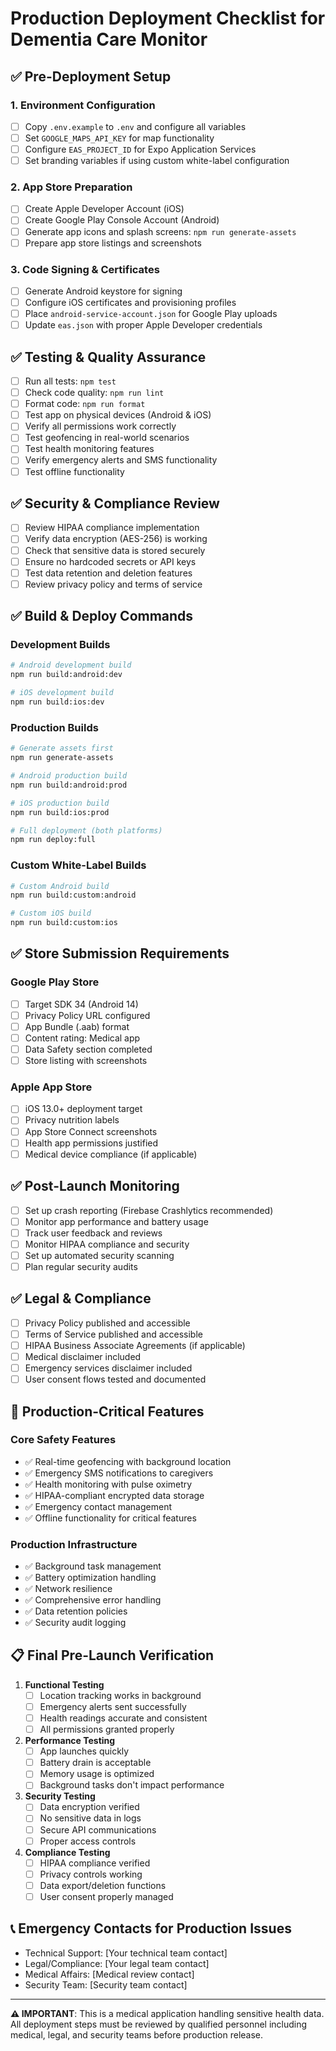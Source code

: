 # Production Deployment Checklist for Dementia Care Monitor

## ✅ Pre-Deployment Setup

### 1. Environment Configuration
- [ ] Copy `.env.example` to `.env` and configure all variables
- [ ] Set `GOOGLE_MAPS_API_KEY` for map functionality
- [ ] Configure `EAS_PROJECT_ID` for Expo Application Services
- [ ] Set branding variables if using custom white-label configuration

### 2. App Store Preparation
- [ ] Create Apple Developer Account (iOS)
- [ ] Create Google Play Console Account (Android)
- [ ] Generate app icons and splash screens: `npm run generate-assets`
- [ ] Prepare app store listings and screenshots

### 3. Code Signing & Certificates
- [ ] Generate Android keystore for signing
- [ ] Configure iOS certificates and provisioning profiles
- [ ] Place `android-service-account.json` for Google Play uploads
- [ ] Update `eas.json` with proper Apple Developer credentials

## ✅ Testing & Quality Assurance
- [ ] Run all tests: `npm test`
- [ ] Check code quality: `npm run lint`
- [ ] Format code: `npm run format`
- [ ] Test app on physical devices (Android & iOS)
- [ ] Verify all permissions work correctly
- [ ] Test geofencing in real-world scenarios
- [ ] Test health monitoring features
- [ ] Verify emergency alerts and SMS functionality
- [ ] Test offline functionality

## ✅ Security & Compliance Review
- [ ] Review HIPAA compliance implementation
- [ ] Verify data encryption (AES-256) is working
- [ ] Check that sensitive data is stored securely
- [ ] Ensure no hardcoded secrets or API keys
- [ ] Test data retention and deletion features
- [ ] Review privacy policy and terms of service

## ✅ Build & Deploy Commands

### Development Builds
```bash
# Android development build
npm run build:android:dev

# iOS development build
npm run build:ios:dev
```

### Production Builds
```bash
# Generate assets first
npm run generate-assets

# Android production build
npm run build:android:prod

# iOS production build
npm run build:ios:prod

# Full deployment (both platforms)
npm run deploy:full
```

### Custom White-Label Builds
```bash
# Custom Android build
npm run build:custom:android

# Custom iOS build
npm run build:custom:ios
```

## ✅ Store Submission Requirements

### Google Play Store
- [ ] Target SDK 34 (Android 14)
- [ ] Privacy Policy URL configured
- [ ] App Bundle (.aab) format
- [ ] Content rating: Medical app
- [ ] Data Safety section completed
- [ ] Store listing with screenshots

### Apple App Store
- [ ] iOS 13.0+ deployment target
- [ ] Privacy nutrition labels
- [ ] App Store Connect screenshots
- [ ] Health app permissions justified
- [ ] Medical device compliance (if applicable)

## ✅ Post-Launch Monitoring
- [ ] Set up crash reporting (Firebase Crashlytics recommended)
- [ ] Monitor app performance and battery usage
- [ ] Track user feedback and reviews
- [ ] Monitor HIPAA compliance and security
- [ ] Set up automated security scanning
- [ ] Plan regular security audits

## ✅ Legal & Compliance
- [ ] Privacy Policy published and accessible
- [ ] Terms of Service published and accessible
- [ ] HIPAA Business Associate Agreements (if applicable)
- [ ] Medical disclaimer included
- [ ] Emergency services disclaimer included
- [ ] User consent flows tested and documented

## 🚨 Production-Critical Features

### Core Safety Features
- ✅ Real-time geofencing with background location
- ✅ Emergency SMS notifications to caregivers
- ✅ Health monitoring with pulse oximetry
- ✅ HIPAA-compliant encrypted data storage
- ✅ Emergency contact management
- ✅ Offline functionality for critical features

### Production Infrastructure
- ✅ Background task management
- ✅ Battery optimization handling
- ✅ Network resilience
- ✅ Comprehensive error handling
- ✅ Data retention policies
- ✅ Security audit logging

## 📋 Final Pre-Launch Verification

1. **Functional Testing**
   - [ ] Location tracking works in background
   - [ ] Emergency alerts sent successfully
   - [ ] Health readings accurate and consistent
   - [ ] All permissions granted properly

2. **Performance Testing**
   - [ ] App launches quickly
   - [ ] Battery drain is acceptable
   - [ ] Memory usage is optimized
   - [ ] Background tasks don't impact performance

3. **Security Testing**
   - [ ] Data encryption verified
   - [ ] No sensitive data in logs
   - [ ] Secure API communications
   - [ ] Proper access controls

4. **Compliance Testing**
   - [ ] HIPAA compliance verified
   - [ ] Privacy controls working
   - [ ] Data export/deletion functions
   - [ ] User consent properly managed

## 📞 Emergency Contacts for Production Issues
- Technical Support: [Your technical team contact]
- Legal/Compliance: [Your legal team contact]
- Medical Affairs: [Medical review contact]
- Security Team: [Security team contact]

---

**⚠️ IMPORTANT**: This is a medical application handling sensitive health data. All deployment steps must be reviewed by qualified personnel including medical, legal, and security teams before production release.